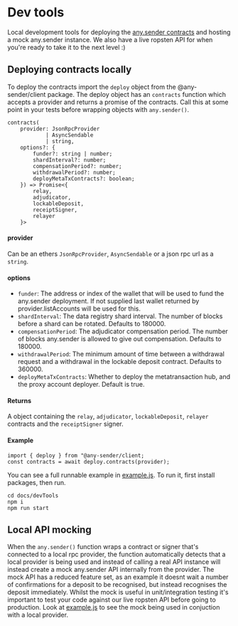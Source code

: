 # Dev tools

Local development tools for deploying the [any.sender contracts](https://github.com/PISAresearch/contracts.any.sender) and hosting a mock any.sender instance. We also have a live ropsten API for when you're ready to take it to the next level :)

## Deploying contracts locally

To deploy the contracts import the `deploy` object from the @any-sender/client package.  The deploy object has an `contracts` function which accepts a provider and returns a promise of the contracts. Call this at some point in your tests before wrapping objects with `any.sender()`.


```
contracts(
    provider: JsonRpcProvider 
            | AsyncSendable 
            | string, 
    options?: {
        funder?: string | number;
        shardInterval?: number;
        compensationPeriod?: number;
        withdrawalPeriod?: number;
        deployMetaTxContracts?: boolean;
    }) => Promise<{
        relay,
        adjudicator,
        lockableDeposit,
        receiptSigner,
        relayer
    }>
```

#### provider
Can be an ethers `JsonRpcProvider`, `AsyncSendable` or a json rpc url as a `string`.

#### options
* `funder`: The address or index of the wallet that will be used to fund the any.sender deployment. If not supplied last wallet returned by provider.listAccounts will be used for this.
* `shardInterval`: The data registry shard interval. The number of blocks before a shard can be rotated. Defaults to 180000.
* `compensationPeriod`: The adjudicator compensation period. The number of blocks any.sender is allowed to give out compensation. Defaults to 180000.
* `withdrawalPeriod`: The minimum amount of time between a withdrawal request and a withdrawal in the lockable deposit contract. Defaults to 360000.
* `deployMetaTxContracts`: Whether to deploy the metatransaction hub, and the proxy account deployer. Default is true.

#### Returns
A object containing the `relay`, `adjudicator`, `lockableDeposit`, `relayer` contracts and the `receiptSigner` signer.


#### Example
```
import { deploy } from "@any-sender/client;
const contracts = await deploy.contracts(provider);
```
You can see a full runnable example in [example.js](./example.js). To run it, first install packages, then run.
```
cd docs/devTools
npm i
npm run start
```

## Local API mocking
When the `any.sender()` function wraps a contract or signer that's connected to a local rpc provider, the function automatically detects that a local provider is being used and instead of calling a real API instance will instead create a mock any.sender API internally from the provider. The mock API has a reduced feature set, as an example it doesnt wait a number of confirmations for a deposit to be recognised, but instead recognises the deposit immediately. Whilst the mock is useful in unit/integration testing it's important to test your code against our live ropsten API before going to production. Look at [example.js](./example.js) to see the mock being used in conjuction with a local provider.
